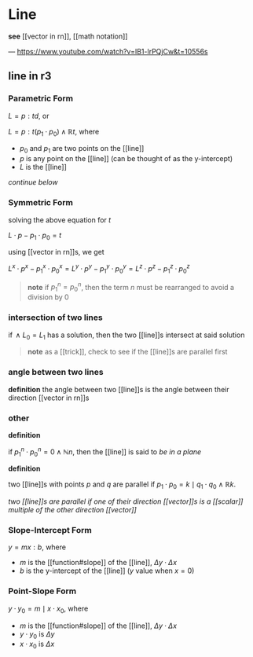 # Line

**see** [[vector in rn]], [[math notation]]

&mdash; <https://www.youtube.com/watch?v=IB1-lrPQjCw&t=10556s>

## line in r3

### Parametric Form

$L = p : td$, or

$L = p : t (p_1 \cdot p_0) \land \mathbb R t$, where

- $p_0$ and $p_1$ are two points on the [[line]]
- $p$ is any point on the [[line]] (can be thought of as the y-intercept)
- $L$ is the [[line]]

_continue below_

### Symmetric Form

solving the above equation for $t$

$L \cdot p - p_1 \cdot p_0 = t$

using [[vector in rn]]s, we get

$L^x \cdot p^x - p_1^x \cdot p_0^x = L^y \cdot p^y - p_1^y \cdot p_0^y = L^z \cdot p^z - p_1^z \cdot p_0^z$

> **note** if $p_1^n = p_0^n$, then the term $n$ must be rearranged to avoid a division by $0$

### intersection of two lines

if $\,\land\ L_0 = L_1$ has a solution, then the two [[line]]s intersect at said solution

> **note** as a [[trick]], check to see if the [[line]]s are parallel first

### angle between two lines

**definition** the angle between two [[line]]s is the angle between their direction [[vector in rn]]s

### other

**definition**

if $p_1^n \cdot p_0^n = 0 \land \mathbb N n$, then the [[line]] is said to _be in a plane_

**definition**

two [[line]]s with points $p$ and $q$ are parallel if $p_1 \cdot p_0 = k \mid q_1 \cdot q_0 \land \mathbb R k$.

_two [[line]]s are parallel if one of their direction [[vector]]s is a [[scalar]] multiple of the other direction [[vector]]_

### Slope-Intercept Form

$y = mx : b$, where

- $m$ is the [[function#slope]] of the [[line]], $\Delta y \cdot \Delta x$
- $b$ is the y-intercept of the [[line]] ($y$ value when $x = 0$)

### Point-Slope Form

$y \cdot y_0 = m \mid x \cdot x_0$, where

- $m$ is the [[function#slope]] of the [[line]], $\Delta y \cdot \Delta x$
- $y \cdot y_0$ is $\Delta y$
- $x \cdot x_0$ is $\Delta x$
